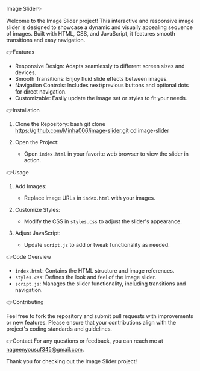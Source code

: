 Image Slider✨

Welcome to the Image Slider project! This interactive and responsive image slider is designed to showcase a dynamic and visually appealing sequence of images. Built with HTML, CSS, and JavaScript, it features smooth transitions and easy navigation.

👉Features

- Responsive Design: Adapts seamlessly to different screen sizes and devices.
- Smooth Transitions: Enjoy fluid slide effects between images.
- Navigation Controls: Includes next/previous buttons and optional dots for direct navigation.
- Customizable: Easily update the image set or styles to fit your needs.

👉Installation

1. Clone the Repository: bash
   git clone https://github.com/Minha006/image-slider.git
   cd image-slider

2. Open the Project:
   - Open `index.html` in your favorite web browser to view the slider in action.

👉Usage

1. Add Images:
   - Replace image URLs in `index.html` with your images.

2. Customize Styles:
   - Modify the CSS in `styles.css` to adjust the slider's appearance.

3. Adjust JavaScript:
   - Update `script.js` to add or tweak functionality as needed.

👉Code Overview

- `index.html`: Contains the HTML structure and image references.
- `styles.css`: Defines the look and feel of the image slider.
- `script.js`: Manages the slider functionality, including transitions and navigation.

👉Contributing

Feel free to fork the repository and submit pull requests with improvements or new features. Please ensure that your contributions align with the project's coding standards and guidelines.

👉Contact 
For any questions or feedback, you can reach me at nageenyousuf345@gmail.com.

Thank you for checking out the Image Slider project!
